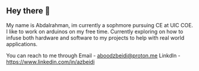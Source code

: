 ## Hey there 👋

My name is Abdalrahman, im currently a sophmore pursuing CE at UIC COE. I like to work on arduinos on my free time. Currently exploring on how to infuse both hardware and software to my projects to help with real world applications.

You can reach to me through 
Email - aboodzbeidi@proton.me
Linkdln - https://www.linkedin.com/in/azbeidi

